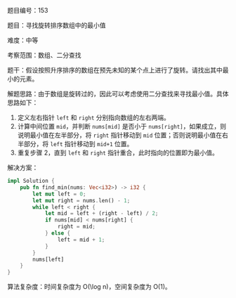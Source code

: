 题目编号：153

题目：寻找旋转排序数组中的最小值

难度：中等

考察范围：数组、二分查找

题干：假设按照升序排序的数组在预先未知的某个点上进行了旋转。请找出其中最小的元素。

解题思路：由于数组是旋转过的，因此可以考虑使用二分查找来寻找最小值。具体思路如下：

1. 定义左右指针 `left` 和 `right` 分别指向数组的左右两端。
2. 计算中间位置 `mid`，并判断 `nums[mid]` 是否小于 `nums[right]`，如果成立，则说明最小值在左半部分，将 `right` 指针移动到 `mid` 位置；否则说明最小值在右半部分，将 `left` 指针移动到 `mid+1` 位置。
3. 重复步骤 2，直到 `left` 和 `right` 指针重合，此时指向的位置即为最小值。

解决方案：

```rust
impl Solution {
    pub fn find_min(nums: Vec<i32>) -> i32 {
        let mut left = 0;
        let mut right = nums.len() - 1;
        while left < right {
            let mid = left + (right - left) / 2;
            if nums[mid] < nums[right] {
                right = mid;
            } else {
                left = mid + 1;
            }
        }
        nums[left]
    }
}
```

算法复杂度：时间复杂度为 O(\log n)，空间复杂度为 O(1)。